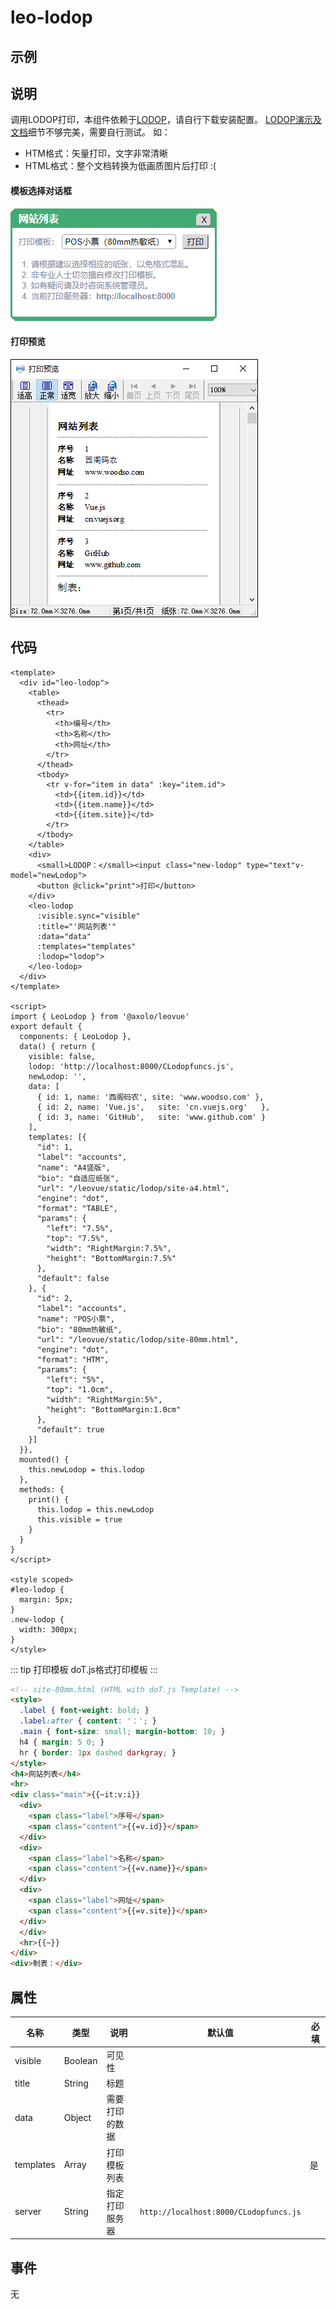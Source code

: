leo-lodop
=========

示例
----
<ClientOnly>
  <labs-leo-lodop/>
</ClientOnly>

说明
----
调用LODOP打印，本组件依赖于[LODOP](http://www.lodop.net)，请自行下载安装配置。
[LODOP演示及文档](http://www.lodop.net/LodopDemo.html)细节不够完美，需要自行测试。
如：
- HTM格式：矢量打印，文字非常清晰
- HTML格式：整个文档转换为低画质图片后打印 :(

#### 模板选择对话框
![模板选择对话框](./assets/leo-lodop-dialog.png)

#### 打印预览
![打印预览](./assets/leo-lodop-preview.png)


代码
----

```vue
<template>
  <div id="leo-lodop">
    <table>
      <thead>
        <tr>
          <th>编号</th>
          <th>名称</th>
          <th>网址</th>
        </tr>
      </thead>
      <tbody>
        <tr v-for="item in data" :key="item.id">
          <td>{{item.id}}</td>
          <td>{{item.name}}</td>
          <td>{{item.site}}</td>
        </tr>
      </tbody>
    </table>
    <div>
      <small>LODOP：</small><input class="new-lodop" type="text"v-model="newLodop">
      <button @click="print">打印</button>
    </div>
    <leo-lodop
      :visible.sync="visible"
      :title="'网站列表'"
      :data="data"
      :templates="templates"
      :lodop="lodop">
    </leo-lodop>
  </div>
</template>

<script>
import { LeoLodop } from '@axolo/leovue'
export default {
  components: { LeoLodop },
  data() { return {
    visible: false,
    lodop: 'http://localhost:8000/CLodopfuncs.js',
    newLodop: '',
    data: [
      { id: 1, name: '西阁码农', site: 'www.woodso.com' },
      { id: 2, name: 'Vue.js',   site: 'cn.vuejs.org'   },
      { id: 3, name: 'GitHub',   site: 'www.github.com' }
    ],
    templates: [{
      "id": 1,
      "label": "accounts",
      "name": "A4竖版",
      "bio": "自适应纸张",
      "url": "/leovue/static/lodop/site-a4.html",
      "engine": "dot",
      "format": "TABLE",
      "params": {
        "left": "7.5%",
        "top": "7.5%",
        "width": "RightMargin:7.5%",
        "height": "BottomMargin:7.5%"
      },
      "default": false
    }, {
      "id": 2,
      "label": "accounts",
      "name": "POS小票",
      "bio": "80mm热敏纸",
      "url": "/leovue/static/lodop/site-80mm.html",
      "engine": "dot",
      "format": "HTM",
      "params": {
        "left": "5%",
        "top": "1.0cm",
        "width": "RightMargin:5%",
        "height": "BottomMargin:1.0cm"
      },
      "default": true
    }]
  }},
  mounted() {
    this.newLodop = this.lodop
  },
  methods: {
    print() {
      this.lodop = this.newLodop
      this.visible = true
    }
  }
}
</script>

<style scoped>
#leo-lodop {
  margin: 5px;
}
.new-lodop {
  width: 300px;
}
</style>
```

::: tip 打印模板
doT.js格式打印模板
:::

```html
<!-- site-80mm.html (HTML with doT.js Template) -->
<style>
  .label { font-weight: bold; }
  .label:after { content: '：'; }
  .main { font-size: small; margin-bottom: 10; }
  h4 { margin: 5 0; }
  hr { border: 1px dashed darkgray; }
</style>
<h4>网站列表</h4>
<hr>
<div class="main">{{~it:v:i}}
  <div>
    <span class="label">序号</span>
    <span class="content">{{=v.id}}</span>
  </div>
  <div>
    <span class="label">名称</span>
    <span class="content">{{=v.name}}</span>
  </div>
  <div>
    <span class="label">网址</span>
    <span class="content">{{=v.site}}</span>
  </div>
  </div>
  <hr>{{~}}
</div>
<div>制表：</div>
```

属性
----
|   名称    |  类型   |      说明      |                 默认值                 | 必填 |
| --------- | ------- | -------------- | -------------------------------------- | ---- |
| visible   | Boolean | 可见性         |                                        |      |
| title     | String  | 标题           |                                        |      |
| data      | Object  | 需要打印的数据 |                                        |      |
| templates | Array   | 打印模板列表   |                                        | 是   |
| server    | String  | 指定打印服务器 | `http://localhost:8000/CLodopfuncs.js` |      |

事件
----
无

